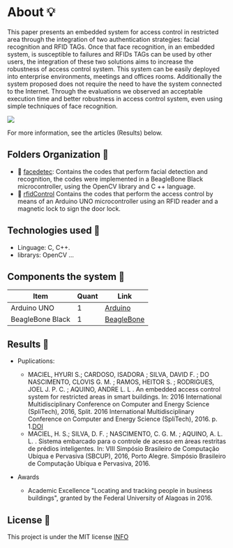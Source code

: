 # About :bulb:

This paper presents an embedded system for access control in restricted area through the integration of two authentication strategies: facial recognition and RFID TAGs. Once that face recognition, in an embedded system, is susceptible to failures and RFIDs TAGs can be used by other users, the integration of these two solutions aims to increase the robustness of access control system.  This system can be easily deployed into enterprise environments, meetings and offices rooms. Additionally the system proposed does not require the need to have the system connected to the Internet. Through the evaluations we observed an acceptable execution time and better robustness in access control system, even using simple techniques of face recognition.

<img src=”faceconhecida.jpg”>

For more information, see the articles (Results) below.

## Folders Organization :file_folder:
 - :open_file_folder: [facedetec](https://github.com/HyuriMaciel/Access-control/tree/master/facedetec): Contains the codes that perform facial detection and recognition, the codes were implemented in a BeagleBone Black microcontroller, using the OpenCV library and C ++ language.
 - :open_file_folder: [rfidControl](https://github.com/HyuriMaciel/Access-control/tree/master/rfidControl) Contains the codes that perform the access control by means of an Arduino UNO microcontroller using an RFID reader and a magnetic lock to sign the door lock.

## Technologies used :minidisc:
 - Linguage: C, C++.
 - librarys: OpenCV ...
 
## Components the system :hammer:
|Item|Quant|Link|
| -------- | -------- | -------- |
|Arduino UNO| 1 |[Arduino](https://www.arduino.cc/)|
|BeagleBone Black| 1 | [BeagleBone](https://beagleboard.org/black)|

## Results :notebook:
 - Puplications:
      - MACIEL, HYURI S.; CARDOSO, ISADORA ; SILVA, DAVID F. ; DO NASCIMENTO, CLOVIS G. M. ; RAMOS, HEITOR S. ; RODRIGUES, JOEL J. P. C. ; AQUINO, ANDRE L. L . An           embedded access control system for restricted areas in smart buildings. In: 2016 International Multidisciplinary Conference on Computer and Energy Science           (SpliTech), 2016, Split. 2016 International Multidisciplinary Conference on Computer and Energy Science (SpliTech), 2016. p. 1.[DOI](10.1109/SpliTech.2016.7555926)
      - MACIEL, H. S.; SILVA, D. F. ; NASCIMENTO, C. G. M. ; AQUINO, A. L. L. . Sistema embarcado para o controle de acesso em áreas restritas de prédios inteligentes. In: VIII Simpósio Brasileiro de Computação Ubíqua e Pervasiva (SBCUP), 2016, Porto Alegre. Simpósio Brasileiro de Computação Ubíqua e Pervasiva, 2016.

 
 - Awards
    - Academic Excellence "Locating and tracking people in business buildings", granted by the Federal University of Alagoas in 2016.


## License :lock_with_ink_pen:

This project is under the MIT license [INFO](https://github.com/HyuriMaciel/Access-control/pull/1/commits/90944f09308aeea4f613b6cd8aec4fcd8989c5ba)
